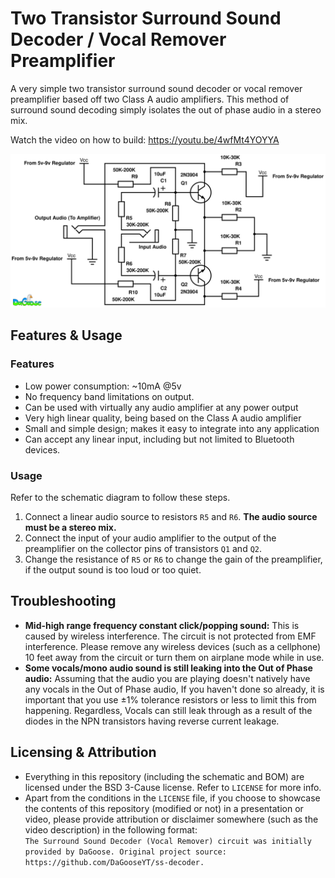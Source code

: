 # Two Transistor Surround Sound Decoder / Vocal Remover Preamplifier
A very simple two transistor surround sound decoder or vocal remover preamplifier based off two Class A audio amplifiers. This method of surround sound decoding simply isolates the out of phase audio in a stereo mix.

Watch the video on how to build: https://youtu.be/4wfMt4YOYYA

![alt text][s]

[s]: https://github.com/DaGooseYT/ss-decoder/blob/main/schematic.png

## Features & Usage

### Features
- Low power consumption: ~10mA @5v
- No frequency band limitations on output.
- Can be used with virtually any audio amplifier at any power output
- Very high linear quality, being based on the Class A audio amplifier
- Small and simple design; makes it easy to integrate into any application
- Can accept any linear input, including but not limited to Bluetooth devices.

### Usage
Refer to the schematic diagram to follow these steps.

1. Connect a linear audio source to resistors `R5` and `R6`. **The audio source must be a stereo mix.**
2. Connect the input of your audio amplifier to the output of the preamplifier on the collector pins of transistors `Q1` and `Q2`.
3. Change the resistance of `R5` or `R6` to change the gain of the preamplifier, if the output sound is too loud or too quiet.

## Troubleshooting
- **Mid-high range frequency constant click/popping sound:** This is caused by wireless interference. The circuit is not protected from EMF interference. Please remove any wireless devices (such as a cellphone) 10 feet away from the circuit or turn them on airplane mode while in use.
- **Some vocals/mono audio sound is still leaking into the Out of Phase audio:** Assuming that the audio you are playing doesn't natively have any vocals in the Out of Phase audio, If you haven't done so already, it is important that you use ±1% tolerance resistors or less to limit this from happening. Regardless, Vocals can still leak through as a result of the diodes in the NPN transistors having reverse current leakage.

## Licensing & Attribution
- Everything in this repository (including the schematic and BOM) are licensed under the BSD 3-Cause license. Refer to `LICENSE` for more info.
- Apart from the conditions in the `LICENSE` file, if you choose to showcase the contents of this repository (modified or not) in a presentation or video, please provide attribution or disclaimer somewhere (such as the video description) in the following format:            
`The Surround Sound Decoder (Vocal Remover) circuit was initially provided by DaGoose.
Original project source: https://github.com/DaGooseYT/ss-decoder.`

